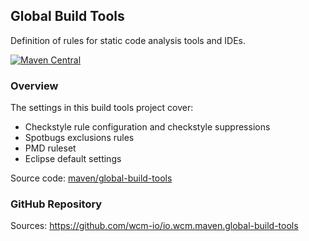 ## Global Build Tools

Definition of rules for static code analysis tools and IDEs.

[![Maven Central](https://maven-badges.herokuapp.com/maven-central/io.wcm.maven/io.wcm.maven.global-build-tools/badge.svg)](https://maven-badges.herokuapp.com/maven-central/io.wcm.maven/io.wcm.maven.global-build-tools)


### Overview

The settings in this build tools project cover:

* Checkstyle rule configuration and checkstyle suppressions
* Spotbugs exclusions rules
* PMD ruleset
* Eclipse default settings

Source code: [maven/global-build-tools](https://github.com/wcm-io/wcm-io-tooling/tree/develop/maven/global-build-tools)


### GitHub Repository

Sources: https://github.com/wcm-io/io.wcm.maven.global-build-tools

